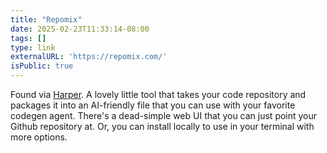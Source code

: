 ```yaml
---
title: "Repomix"
date: 2025-02-23T11:33:14-08:00
tags: []
type: link
externalURL: 'https://repomix.com/'
isPublic: true
---
```


Found via [Harper](https://harper.blog). A lovely little tool that takes your code repository and packages it into an AI-friendly file that you can use with your favorite codegen agent. There's a dead-simple web UI that you can just point your Github repository at. Or, you can install locally to use in your terminal with more options.
